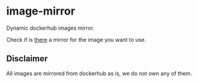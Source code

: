 # image-mirror

Dynamic dockerhub images mirror.

Check if is [there](https://github.com/orgs/1mgr/packages?repo_name=image-mirror) a mirror for the image you want to use.

## Disclaimer

All images are mirrored from dockerhub as is, we do not own any of them.
